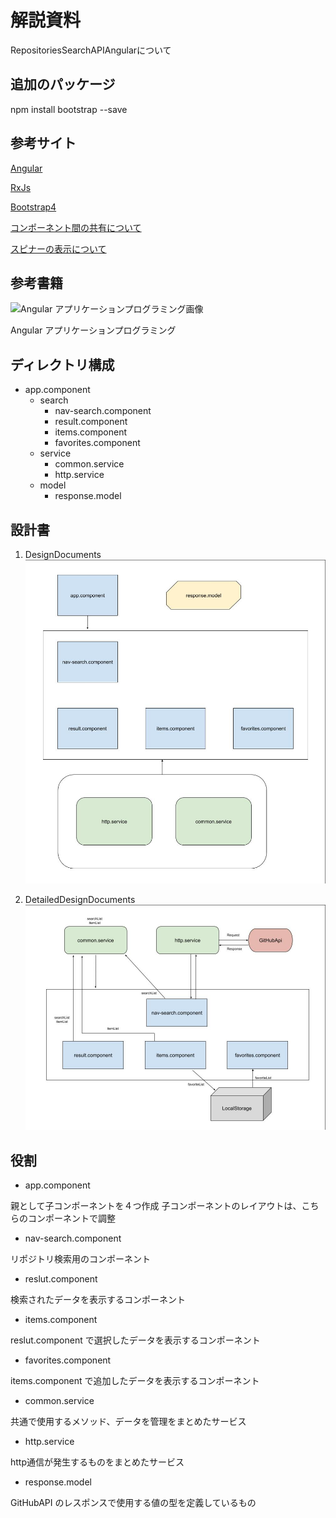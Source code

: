 # 解説資料
RepositoriesSearchAPIAngularについて

## 追加のパッケージ
npm install bootstrap --save

## 参考サイト
[Angular](https://angular.jp/)

[RxJs](https://rxjs-dev.firebaseapp.com/)

[Bootstrap4](https://getbootstrap.com/)

[コンポーネント間の共有について](https://qiita.com/ksh-fthr/items/e43dd37bff2e51e95a59)

[スピナーの表示について](https://www.l08084.com/entry/2019/09/22/193345)

## 参考書籍
![Angular アプリケーションプログラミング画像](https://wings.msn.to/books/978-4-7741-9130-0/978-4-7741-9130-0.jpg 'Angular アプリケーションプログラミング')

Angular アプリケーションプログラミング

## ディレクトリ構成
- app.component
   - search
      - nav-search.component
      - result.component
      - items.component
      - favorites.component
   - service
      - common.service
      - http.service
   - model
      - response.model

## 設計書

1. DesignDocuments
![DesignDocuments](src/assets/img/DesignDocuments.jpg 'DesignDocuments')

2. DetailedDesignDocuments
![DetailedDesignDocuments](src/assets/img/DetailedDesignDocuments.jpg 'DetailedDesignDocuments')

## 役割
- app.component

親として子コンポーネントを４つ作成
子コンポーネントのレイアウトは、こちらのコンポーネントで調整

- nav-search.component

リポジトリ検索用のコンポーネント

- reslut.component

検索されたデータを表示するコンポーネント

- items.component

reslut.component で選択したデータを表示するコンポーネント

- favorites.component

items.component で追加したデータを表示するコンポーネント

- common.service

共通で使用するメソッド、データを管理をまとめたサービス

- http.service

http通信が発生するものをまとめたサービス

- response.model

GitHubAPI のレスポンスで使用する値の型を定義しているもの
